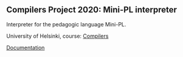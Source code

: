 ## Compilers Project 2020: Mini-PL interpreter 

Interpreter for the pedagogic language Mini-PL.

University of Helsinki, course: [Compilers](https://courses.helsinki.fi/fi/csm14204/131060216)

[Documentation](https://github.com/SusiSusi/Mini-PL_interpreter/blob/master/doc/Mini-PL_interpreter_documentation.pdf)
